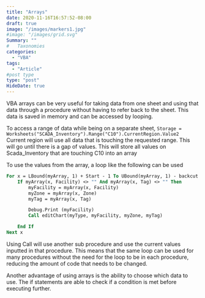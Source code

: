 ```yaml
---
title: "Arrays"
date: 2020-11-16T16:57:52-08:00
draft: true
image: "/images/markers1.jpg"
#image: "/images/grid.svg"
Summary: ""
#   Taxonomies
categories:
  - "VBA"
tags:
  - "Article"
#post type
type: "post"
HideDate: true
---
```


VBA arrays can be very useful for taking data from one sheet and using that data through a procedure without having to refer back to the sheet. This data is saved in memory and can be accessed by looping.

To access a range of data while being on a separate sheet,
`Storage = Worksheets("SCADA_Inventory").Range("C10").CurrentRegion.Value2`
Current region will use all data that is touching the requested range. This will go until there is a gap of values.
This will store all values on Scada_Inventory that are touching C10 into an array

To use the values from the array, a loop like the following can be used

```vb
For x = LBound(myArray, 1) + Start - 1 To UBound(myArray, 1) - backcut
    If myArray(x, Facility) <> "" And myArray(x, Tag) <> "" Then
        myFacility = myArray(x, Facility)
        myZone = myArray(x, Zone)
        myTag = myArray(x, Tag)

        Debug.Print (myFacility)
        Call editChart(myType, myFacility, myZone, myTag)

    End If
Next x
```

Using Call will use another sub procedure and use the current values inputted in that procedure. This means that the same loop can be used for many procedures without the need for the loop to be in each procedure, reducing the amount of code that needs to be changed.

Another advantage of using arrays is the ability to choose which data to use. The if statements are able to check if a condition is met before executing further.
